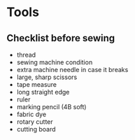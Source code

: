 # Tools

## Checklist before sewing

- thread
- sewing machine condition
- extra machine needle in case it breaks
- large, sharp scissors
- tape measure
- long straight edge
- ruler
- marking pencil (4B soft)
- fabric dye
- rotary cutter
- cutting board
